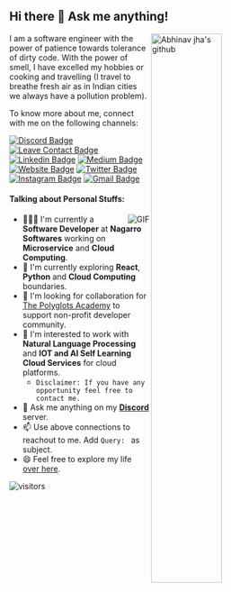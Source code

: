 ## Hi there 👋 Ask me anything!
<a href="https://github.com/abhinav2127?tab=repositories">
    <img width="50%" align="right" alt="Abhinav jha's github" src="https://github-readme-stats.vercel.app/api?username=abhinav2127&show_icons=true&hide_border=true" />
</a>

I am a software engineer with the power of patience towards tolerance of dirty code. With the power of smell, I have excelled my hobbies or cooking and travelling (I travel to breathe fresh air as in Indian cities we always have a pollution problem).

To know more about me, connect with me on the following channels:

[![Discord Badge](https://img.shields.io/badge/-AskMeAnything-7289d9?style=flat&logo=Discord&logoColor=white&link=https://discord.gg/Tzas8sd)](https://discord.gg/Tzas8sd)
[![Leave Contact Badge](https://img.shields.io/badge/-Leave__HR__Contact-459e5e?style=flat&logo=appveyor&logoColor=white&link=https://forms.gle/ZWbGRnbY9FJiXbGi6)](https://forms.gle/ZWbGRnbY9FJiXbGi6)
[![Linkedin Badge](https://img.shields.io/badge/-abhinavjha58-blue?style=flat&logo=Linkedin&logoColor=white&link=https://www.linkedin.com/in/abhinavjha58/)](https://www.linkedin.com/in/abhinavjha58/)
[![Medium Badge](https://img.shields.io/badge/-@__abhinav.jha58-000000?style=flat&labelColor=000000&logo=Medium&link=https://medium.com/@abhinav.jha58)](https://medium.com/@abhinav.jha58)
[![Website Badge](https://img.shields.io/badge/-abhinav2127.github.io-47CCCC?style=flat&logo=Google-Chrome&logoColor=white&link=https://abhinav2127.github.io/)](https://abhinav2127.github.io/)
[![Twitter Badge](https://img.shields.io/badge/-@__abhinavjha2127-1ca0f1?style=flat&labelColor=1ca0f1&logo=twitter&logoColor=white&link=https://twitter.com/abhinavjha2127)](https://twitter.com/abhinavjha2127)
[![Instagram Badge](https://img.shields.io/badge/-@abhinavjha-purple?style=flat&logo=instagram&logoColor=white&link=https://www.instagram.com/lazy_abhi_/)](https://www.instagram.com/lazy_abhi_/)
[![Gmail Badge](https://img.shields.io/badge/-abhinavjha58-c14438?style=flat&logo=Gmail&logoColor=white&link=mailto:abhinav.jha58@gmail.com)](mailto:abhinav.jha58@gmail.com)

#### Talking about Personal Stuffs:
<img align="right" alt="GIF" src="https://thumbs.gfycat.com/ScarceBrownCaimanlizard-size_restricted.gif" />

- 👨🏽‍💻 I'm currently a **Software Developer** at **Nagarro Softwares** working on **Microservice** and **Cloud Computing**.
- 🌱 I'm currently exploring **React**, **Python** and **Cloud Computing** boundaries.
- 👯 I'm looking for collaboration for [The Polyglots Academy](https://github.com/thepolyglotacademy) to support non-profit developer community.
- 🤔 I'm interested to work with **Natural Language Processing** and **IOT and AI Self Learning Cloud Services** for cloud platforms. 
  - `Disclaimer: If you have any opportunity feel free to contact me.`
- 💬 Ask me anything on my [**Discord**](https://discord.gg/Tzas8sd) server.
- 📫 Use above connections to reachout to me. Add `Query: ` as subject.
- 😄 Feel free to explore my life [over here](https://abhinav2127.github.io/).

![visitors](https://visitor-badge.laobi.icu/badge?page_id=abhinav2127.abhinav2127)

<!-- ### Support me
<p>
<img src="https://raw.githubusercontent.com/abhinav2127/Gitpad/master/resources/portfolio/images/upi-logo.png" width="100px"> 
</p> -->

<!--
**abhinav2127/abhinav2127** is a ✨ _special_ ✨ repository because its `README.md` (this file) appears on your GitHub profile.

Here are some ideas to get you started:

- 🔭 I’m currently working on ...
- 🌱 I’m currently learning ...
- 👯 I’m looking to collaborate on ...
- 🤔 I’m looking for help with ...
- 💬 Ask me about ...
- 📫 How to reach me: ...
- 😄 Pronouns: ...
- ⚡ Fun fact: ...
-->
